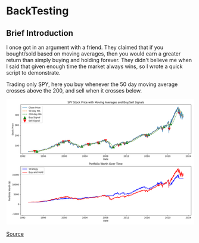 # BackTesting

## Brief Introduction

I once got in an argument with a friend. They claimed that if you bought/sold based on moving averages, then you would earn a greater return than simply buying and holding forever. They didn't believe me when I said that given enough time the market always wins, so I wrote a quick script to demonstrate.

Trading only SPY, here you buy whenever the 50 day moving average crosses above the 200, and sell when it crosses below.

<img width="550" src="../images/spy.png">

[Source](https://github.com/AviouslyK/backtest)